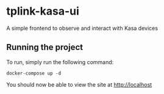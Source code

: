 # tplink-kasa-ui

A simple frontend to observe and interact with Kasa devices

## Running the project

To run, simply run the following command:
```
docker-compose up -d
```

You should now be able to view the site at [http://localhost](http://localhost)